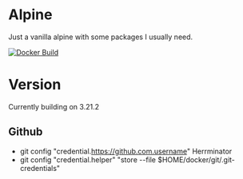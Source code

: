 # Alpine #
Just a vanilla alpine with some packages I usually need.

[![Docker Build](https://github.com/Herrminator/alpine-jolly/actions/workflows/alpine.yml/badge.svg)](https://github.com/Herrminator/alpine-jolly/actions/workflows/alpine.yml)

# Version #
Currently building on 3.21.2

## Github ##
  - git config "credential.https://github.com.username" Herrminator
  - git config "credential.helper" "store --file $HOME/docker/git/.git-credentials"
